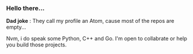 ### Hello there...

**Dad joke** : They call my profile an Atom, cause most of the repos are empty...

Nvm, i do speak some Python, C++ and Go. I'm open to collabrate or help you build those projects.
